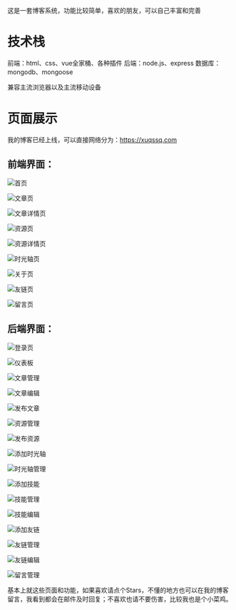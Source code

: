 这是一套博客系统，功能比较简单，喜欢的朋友，可以自己丰富和完善

# 技术栈
前端：html、css、vue全家桶、各种插件
后端：node.js、express
数据库：mongodb、mongoose

兼容主流浏览器以及主流移动设备

# 页面展示

我的博客已经上线，可以直接网络分为：https://xuqssq.com

## 前端界面：
![首页](https://pic.xuqssq.com/blog/20200517/k4rImEc1tWIX.png)

![文章页](https://pic.xuqssq.com/blog/20200517/iRbSYT5PMg0J.png)

![文章详情页](https://pic.xuqssq.com/blog/20200517/tokSjBIwSNXU.png)

![资源页](https://pic.xuqssq.com/blog/20200517/RnXKpr0YrCQS.png)

![资源详情页](https://pic.xuqssq.com/blog/20200517/yBvbYCnHLxRn.png)

![时光轴页](https://pic.xuqssq.com/blog/20200517/hwjT0Ncrm4I6.png)

![关于页](https://pic.xuqssq.com/blog/20200517/7wGf9gmfAm0h.png)

![友链页](https://pic.xuqssq.com/blog/20200517/fEVKGUty3kP4.png)

![留言页](https://pic.xuqssq.com/blog/20200517/5yscImcSpeHF.png)

## 后端界面：
![登录页](https://pic.xuqssq.com/blog/20200517/jr5HEpvaNjkd.png)

![仪表板](https://pic.xuqssq.com/blog/20200517/HF2eK7WwV6oh.png)

![文章管理](https://pic.xuqssq.com/blog/20200517/rmxBQTQGu8sU.png)

![文章编辑](https://pic.xuqssq.com/blog/20200517/qkcgHMAmNVUp.png)

![发布文章](https://pic.xuqssq.com/blog/20200517/YzcoL4tastT7.png)

![资源管理](https://pic.xuqssq.com/blog/20200517/BfePe4bWQzCy.png)

![发布资源](https://pic.xuqssq.com/blog/20200517/hiMNdJ6rAuOj.png)

![添加时光轴](https://pic.xuqssq.com/blog/20200517/skTiCoyhuqQN.png)

![时光轴管理](https://pic.xuqssq.com/blog/20200517/dwYUPG6hdHxN.png)

![添加技能](https://pic.xuqssq.com/blog/20200517/2C79iduJoOTA.png)

![技能管理](https://pic.xuqssq.com/blog/20200517/NwDVM311XjqI.png)

![技能编辑](https://pic.xuqssq.com/blog/20200517/7F8kuFdYIjpz.png)

![添加友链](https://pic.xuqssq.com/blog/20200517/0VIo9rk0mJLI.png)

![友链管理](https://pic.xuqssq.com/blog/20200517/7hRtf4DOYQue.png)

![友链编辑](https://pic.xuqssq.com/blog/20200517/FRiik4G2VvVL.png)

![留言管理](https://pic.xuqssq.com/blog/20200517/V7nEWCc4VCCQ.png)


基本上就这些页面和功能，如果喜欢请点个Stars，不懂的地方也可以在我的博客留言，我看到都会在邮件及时回复；不喜欢也请不要伤害，比较我也是个小菜鸡。
